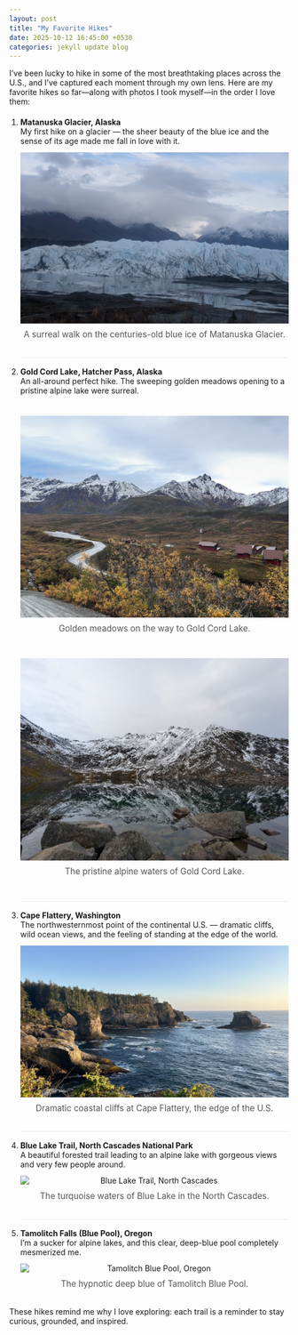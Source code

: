 ```yaml
---
layout: post
title: "My Favorite Hikes"
date: 2025-10-12 16:45:00 +0530
categories: jekyll update blog
---
```


<style>
  /* Post-local styles */
  .hike-list { counter-reset: item; padding-left: 1.25rem; }
  .hike-list > li { margin: 1.25rem 0 2rem; padding-top: 1rem; border-top: 1px solid #e5e7eb; list-style: decimal; }
  .hike-list > li:first-child { border-top: 0; padding-top: 0; }
  figure { text-align: center; margin: 12px auto; }
  figure img { max-width: 100%; height: auto; display: block; margin: 10px auto; }
  figure figcaption { font-size: 0.95rem; color: #555; margin-top: 6px; }
  .gallery { display: flex; flex-wrap: wrap; gap: 10px; justify-content: center; margin: 15px 0; }
  .gallery figure { flex: 1 1 320px; max-width: 520px; }
</style>
I’ve been lucky to hike in some of the most breathtaking places across the U.S., and I’ve captured each moment through my own lens.
Here are my favorite hikes so far—along with photos I took myself—in the order I love them:

<ol class="hike-list">
  <li>
    <strong>Matanuska Glacier, Alaska</strong><br/>
    My first hike on a glacier — the sheer beauty of the blue ice and the sense of its age made me fall in love with it.
    <figure>
      <img src="/assets/img/blog_pics/matnuska.jpg" alt="Matanuska Glacier hike">
      <figcaption>A surreal walk on the centuries-old blue ice of Matanuska Glacier.</figcaption>
    </figure>
  </li>

  <li>
    <strong>Gold Cord Lake, Hatcher Pass, Alaska</strong><br/>
    An all-around perfect hike. The sweeping golden meadows opening to a pristine alpine lake were surreal.
    <div class="gallery">
      <figure>
        <img src="/assets/img/blog_pics/goldcord1.jpg" alt="Gold Cord Lake hike view">
        <figcaption>Golden meadows on the way to Gold Cord Lake.</figcaption>
      </figure>
      <figure>
        <img src="/assets/img/blog_pics/goldcord2.jpg" alt="Gold Cord Lake, Alaska">
        <figcaption>The pristine alpine waters of Gold Cord Lake.</figcaption>
      </figure>
    </div>
  </li>

  <li>
    <strong>Cape Flattery, Washington</strong><br/>
    The northwesternmost point of the continental U.S. — dramatic cliffs, wild ocean views, and the feeling of standing at the edge of the world.
    <figure>
      <img src="/assets/img/blog_pics/cape_flattery.JPG" alt="Cape Flattery hike">
      <figcaption>Dramatic coastal cliffs at Cape Flattery, the edge of the U.S.</figcaption>
    </figure>
  </li>

  <li>
    <strong>Blue Lake Trail, North Cascades National Park</strong><br/>
    A beautiful forested trail leading to an alpine lake with gorgeous views and very few people around.
   <figure>
  <img src="/assets/img/blog_pics/northcascades.jpg" 
       alt="Blue Lake Trail, North Cascades"
       style="max-width:500px; margin:10px auto; display:block;"/>
  <figcaption>The turquoise waters of Blue Lake in the North Cascades.</figcaption>
</figure>

  </li>

  <li>
    <strong>Tamolitch Falls (Blue Pool), Oregon</strong><br/>
    I’m a sucker for alpine lakes, and this clear, deep-blue pool completely mesmerized me.
    <figure>
  <img src="/assets/img/blog_pics/bluelake.jpg" 
       alt="Tamolitch Blue Pool, Oregon"
       style="max-width:500px; margin:10px auto; display:block;"/>
  <figcaption>The hypnotic deep blue of Tamolitch Blue Pool.</figcaption>
</figure>
  </li>
</ol>

These hikes remind me why I love exploring: each trail is a reminder to stay curious, grounded, and inspired.
